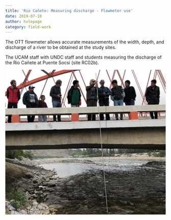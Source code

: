 ```yaml
---
title: 'Rio Cañete: Measuring discharge - Flowmeter use'
date: 2019-07-10
author: hvlepage
category: field-work
---
```


The OTT flowmeter allows accurate measurements of the width, depth, and discharge of a river to be obtained at the study sites.

The UCAM staff with UNDC staff and students measuring the discharge of the Rio Cañete at Puente Socsi (site RC02b).

![Measuring river discharge](/assets/posts/socsijuly2019.jpeg)





